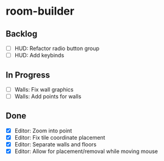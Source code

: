 # room-builder

## Backlog
- [ ] HUD: Refactor radio button group
- [ ] HUD: Add keybinds

## In Progress
- [ ] Walls: Fix wall graphics
- [ ] Walls: Add points for walls

## Done
- [X] Editor: Zoom into point
- [X] Editor: Fix tile coordinate placement
- [X] Editor: Separate walls and floors
- [X] Editor: Allow for placement/removal while moving mouse
